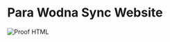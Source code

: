 # Para Wodna Sync Website

![Proof HTML](https://github.com/PW-Sync/PW-Sync.github.io/actions/workflows/proof-html.yml/badge.svg)
